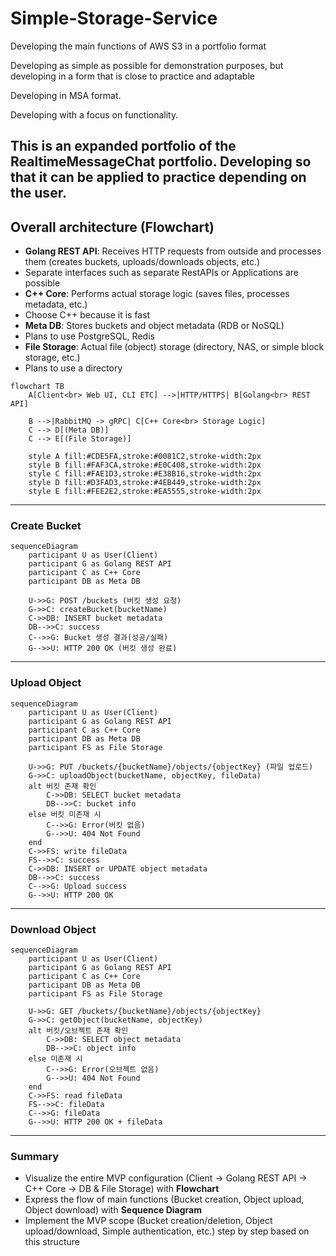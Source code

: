 # Simple-Storage-Service
Developing the main functions of AWS S3 in a portfolio format

Developing as simple as possible for demonstration purposes, but developing in a form that is close to practice and adaptable

Developing in MSA format.

Developing with a focus on functionality.

This is an expanded portfolio of the RealtimeMessageChat portfolio. Developing so that it can be applied to practice depending on the user.
---
## Overall architecture (Flowchart)

- **Golang REST API**: Receives HTTP requests from outside and processes them (creates buckets, uploads/downloads objects, etc.)
- Separate interfaces such as separate RestAPIs or Applications are possible
- **C++ Core**: Performs actual storage logic (saves files, processes metadata, etc.)
- Choose C++ because it is fast
- **Meta DB**: Stores buckets and object metadata (RDB or NoSQL)
- Plans to use PostgreSQL, Redis
- **File Storage**: Actual file (object) storage (directory, NAS, or simple block storage, etc.)
- Plans to use a directory

```mermaid
flowchart TB
    A[Client<br> Web UI, CLI ETC] -->|HTTP/HTTPS| B[Golang<br> REST API]
   
    B -->|RabbitMQ -> gRPC| C[C++ Core<br> Storage Logic]
    C --> D[(Meta DB)]
    C --> E[(File Storage)]

    style A fill:#CDE5FA,stroke:#0081C2,stroke-width:2px
    style B fill:#FAF3CA,stroke:#E0C408,stroke-width:2px
    style C fill:#FAE1D3,stroke:#E38B16,stroke-width:2px
    style D fill:#D3FAD3,stroke:#4EB449,stroke-width:2px
    style E fill:#FEE2E2,stroke:#EA5555,stroke-width:2px
```
---
### Create Bucket

```mermaid
sequenceDiagram
    participant U as User(Client)
    participant G as Golang REST API
    participant C as C++ Core
    participant DB as Meta DB
    
    U->>G: POST /buckets (버킷 생성 요청)
    G->>C: createBucket(bucketName)
    C->>DB: INSERT bucket metadata
    DB-->>C: success
    C-->>G: Bucket 생성 결과(성공/실패)
    G-->>U: HTTP 200 OK (버킷 생성 완료)

```
---
### Upload Object

```mermaid
sequenceDiagram
    participant U as User(Client)
    participant G as Golang REST API
    participant C as C++ Core
    participant DB as Meta DB
    participant FS as File Storage
    
    U->>G: PUT /buckets/{bucketName}/objects/{objectKey} (파일 업로드)
    G->>C: uploadObject(bucketName, objectKey, fileData)
    alt 버킷 존재 확인
        C->>DB: SELECT bucket metadata
        DB-->>C: bucket info
    else 버킷 미존재 시
        C-->>G: Error(버킷 없음)
        G-->>U: 404 Not Found
    end
    C->>FS: write fileData
    FS-->>C: success
    C->>DB: INSERT or UPDATE object metadata
    DB-->>C: success
    C-->>G: Upload success
    G-->>U: HTTP 200 OK
```
---
### Download Object
```mermaid
sequenceDiagram
    participant U as User(Client)
    participant G as Golang REST API
    participant C as C++ Core
    participant DB as Meta DB
    participant FS as File Storage

    U->>G: GET /buckets/{bucketName}/objects/{objectKey}
    G->>C: getObject(bucketName, objectKey)
    alt 버킷/오브젝트 존재 확인
        C->>DB: SELECT object metadata
        DB-->>C: object info
    else 미존재 시
        C-->>G: Error(오브젝트 없음)
        G-->>U: 404 Not Found
    end
    C->>FS: read fileData
    FS-->>C: fileData
    C-->>G: fileData
    G-->>U: HTTP 200 OK + fileData
```
---
### Summary

- Visualize the entire MVP configuration (Client → Golang REST API → C++ Core → DB & File Storage) with **Flowchart**
- Express the flow of main functions (Bucket creation, Object upload, Object download) with **Sequence Diagram**
- Implement the MVP scope (Bucket creation/deletion, Object upload/download, Simple authentication, etc.) step by step based on this structure